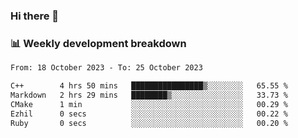 ### Hi there 👋

### 📊 Weekly development breakdown
<!--START_SECTION:waka-->

```txt
From: 18 October 2023 - To: 25 October 2023

C++        4 hrs 50 mins   ████████████████▒░░░░░░░░   65.55 %
Markdown   2 hrs 29 mins   ████████▒░░░░░░░░░░░░░░░░   33.73 %
CMake      1 min           ░░░░░░░░░░░░░░░░░░░░░░░░░   00.29 %
Ezhil      0 secs          ░░░░░░░░░░░░░░░░░░░░░░░░░   00.22 %
Ruby       0 secs          ░░░░░░░░░░░░░░░░░░░░░░░░░   00.20 %
```

<!--END_SECTION:waka-->
